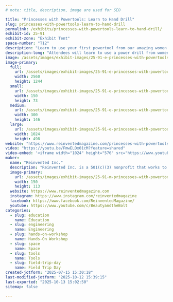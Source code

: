 ```yaml
---
# note: title, description, image are used for SEO

title: "Princesses with Powertools: Learn to Hand Drill"
slug: princesses-with-powertools-learn-to-hand-drill
permalink: /exhibits/princesses-with-powertools-learn-to-hand-drill/
exhibit-id: 25-91
exhibit-zone: "Exhibit Tent"
space-number: "T12"
description: "Learn to use your first powertool from our amazing women engineers dressed as princesses!"
description-long: "Attendees will learn to use a power drill from women engineers dressed as princesses, and will leave with a take-away souvenir constellation projector they made themselves. We’ll be bringing our drill booths, power tools, princesses, and all the materials needed."
image: /assets/images/exhibit-images/25-91-e-princesses-with-powertools-learn-to-hand-drill-20230401-093352-300x146.jpeg
image-primary: 
  full:
    url: /assets/images/exhibit-images/25-91-e-princesses-with-powertools-learn-to-hand-drill-20230401-093352-full.jpeg
    width: 2560
    height: 1244
  small:
    url: /assets/images/exhibit-images/25-91-e-princesses-with-powertools-learn-to-hand-drill-20230401-093352-150x73.jpeg
    width: 150
    height: 73
  medium:
    url: /assets/images/exhibit-images/25-91-e-princesses-with-powertools-learn-to-hand-drill-20230401-093352-300x146.jpeg
    width: 300
    height: 146
  large:
    url: /assets/images/exhibit-images/25-91-e-princesses-with-powertools-learn-to-hand-drill-20230401-093352-1024x498.jpeg
    width: 1024
    height: 498
website: "https://www.reinventedmagazine.com/princesses-with-powertools"
video: "https://youtu.be/FmwELOx01cM?feature=shared"
video-embed: '<iframe width="1024" height="576" src="https://www.youtube.com/embed/FmwELOx01cM?feature=oembed" frameborder="0" allow="accelerometer; autoplay; clipboard-write; encrypted-media; gyroscope; picture-in-picture; web-share" referrerpolicy="strict-origin-when-cross-origin" allowfullscreen title="How Xyla Foxlin Got Started On YouTube || WATT&#39;S UP GIRL EP. 1"></iframe>'
maker: 
  name: "Reinvented Inc."
  description: "Reinvented Inc. is a 501(c)(3) nonprofit that works to empower and inspire the next generation of girls in science, technology, engineering, technology (STEM), and making."
  image-primary:
    url: /assets/images/exhibit-images/25-91-m-princesses-with-powertools-learn-to-hand-drill-pwp2-300x225.jpg
    width: 150
    height: 113
  website: https://www.reinventedmagazine.com
  instagram: https://www.instagram.com/reinventedmagazine
  facebook: https://www.facebook.com/ReinventedMagazine/
  youtube: https://www.youtube.com/c/BeautyandtheBolt
categories: 
  - slug: education
    name: Education
  - slug: engineering
    name: Engineering
  - slug: hands-on-workshop
    name: Hands-On Workshop
  - slug: space
    name: Space
  - slug: tools
    name: Tools
  - slug: field-trip-day
    name: Field Trip Day
created-jotform: "2025-07-15 15:30:18"
last-modified-jotform: "2025-10-12 15:39:15"
last-exported: "2025-10-13 15:02:50"
sitemap: false

---
```

